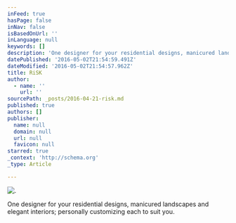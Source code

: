 ```yaml
---
inFeed: true
hasPage: false
inNav: false
isBasedOnUrl: ''
inLanguage: null
keywords: []
description: 'One designer for your residential designs, manicured landscapes and elegant interiors; personally customizing each to suit you.'
datePublished: '2016-05-02T21:54:59.491Z'
dateModified: '2016-05-02T21:54:57.962Z'
title: RiSK
author:
  - name: ''
    url: ''
sourcePath: _posts/2016-04-21-risk.md
published: true
authors: []
publisher:
  name: null
  domain: null
  url: null
  favicon: null
starred: true
_context: 'http://schema.org'
_type: Article

---
```

![. ](https://the-grid-user-content.s3-us-west-2.amazonaws.com/c7cd289e-0cee-456f-af50-ff7582bfa0c8.jpg)

One designer for your residential designs, manicured landscapes and elegant interiors; personally customizing each to suit you.